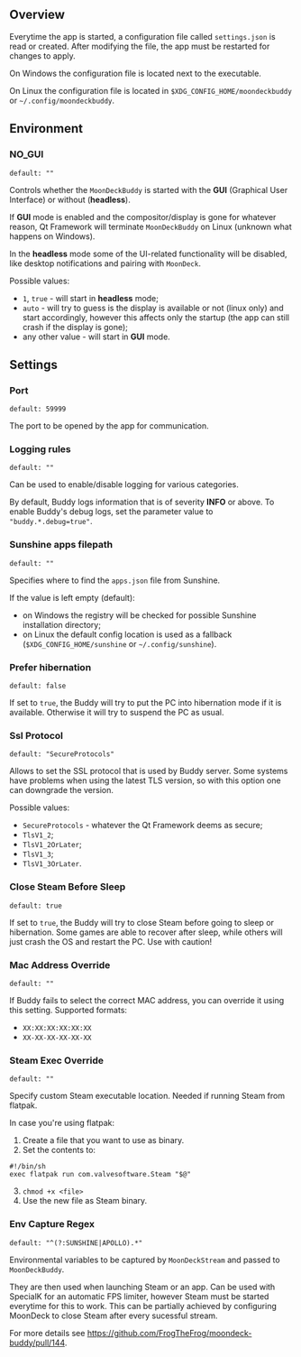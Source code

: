 ## Overview

Everytime the app is started, a configuration file called `settings.json` is read or created. After modifying the file, the app must be restarted for changes to apply.

On Windows the configuration file is located next to the executable.

On Linux the configuration file is located in `$XDG_CONFIG_HOME/moondeckbuddy` or `~/.config/moondeckbuddy`.

## Environment

### NO_GUI
`default: ""`

Controls whether the `MoonDeckBuddy` is started with the **GUI** (Graphical User Interface) or without (**headless**).

If **GUI** mode is enabled and the compositor/display is gone for whatever reason, Qt Framework will terminate `MoonDeckBuddy` on Linux (unknown what happens on Windows).

In the **headless** mode some of the UI-related functionality will be disabled, like desktop notifications and pairing with `MoonDeck`.

Possible values:
- `1`, `true` - will start in **headless** mode;
- `auto` - will try to guess is the display is available or not (linux only) and start accordingly, however this affects only the startup (the app can still crash if the display is gone);
- any other value - will start in **GUI** mode.

## Settings

### Port
`default: 59999`

The port to be opened by the app for communication.

### Logging rules
`default: ""`

Can be used to enable/disable logging for various categories.

By default, Buddy logs information that is of severity **INFO** or above. To enable Buddy's debug logs, set the parameter value to `"buddy.*.debug=true"`.

### Sunshine apps filepath
`default: ""`

Specifies where to find the `apps.json` file from Sunshine.

If the value is left empty (default):
* on Windows the registry will be checked for possible Sunshine installation directory;
* on Linux the default config location is used as a fallback (`$XDG_CONFIG_HOME/sunshine` or `~/.config/sunshine`).

### Prefer hibernation
`default: false`

If set to `true`, the Buddy will try to put the PC into hibernation mode if it is available. Otherwise it will try to suspend the PC as usual.

### Ssl Protocol
`default: "SecureProtocols"`

Allows to set the SSL protocol that is used by Buddy server. Some systems have problems when using the latest TLS version, so with this option one can downgrade the version.

Possible values:
- `SecureProtocols` - whatever the Qt Framework deems as secure;
- `TlsV1_2`;
- `TlsV1_2OrLater`;
- `TlsV1_3`;
- `TlsV1_3OrLater`.

### Close Steam Before Sleep
`default: true`

If set to `true`, the Buddy will try to close Steam before going to sleep or hibernation. Some games are able to recover after sleep, while others will just crash the OS and restart the PC. Use with caution!

### Mac Address Override
`default: ""`

If Buddy fails to select the correct MAC address, you can override it using this setting. Supported formats:
- `XX:XX:XX:XX:XX:XX`
- `XX-XX-XX-XX-XX-XX`

### Steam Exec Override
`default: ""`

Specify custom Steam executable location. Needed if running Steam from flatpak.

In case you're using flatpak:
1. Create a file that you want to use as binary.
2. Set the contents to:
```
#!/bin/sh
exec flatpak run com.valvesoftware.Steam "$@"
```
3. `chmod +x <file>`
4. Use the new file as Steam binary.

### Env Capture Regex
`default: "^(?:SUNSHINE|APOLLO).*"`

Environmental variables to be captured by `MoonDeckStream` and passed to `MoonDeckBuddy`.

They are then used when launching Steam or an app. Can be used with SpecialK for an automatic FPS limiter, however Steam must be started everytime for this to work. This can be partially achieved by configuring MoonDeck to close Steam after every sucessful stream.

For more details see https://github.com/FrogTheFrog/moondeck-buddy/pull/144.
